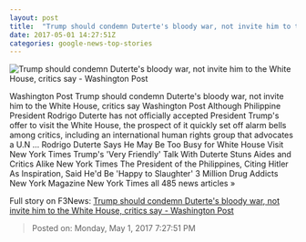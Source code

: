 ```yaml
---
layout: post
title:  "Trump should condemn Duterte's bloody war, not invite him to the White House, critics say - Washington Post"
date: 2017-05-01 14:27:51Z
categories: google-news-top-stories
---
```


![Trump should condemn Duterte's bloody war, not invite him to the White House, critics say - Washington Post](https://img.washingtonpost.com/rf/image_1484w/2010-2019/WashingtonPost/2016/12/14/Foreign/Images/05673682.jpg)

Washington Post Trump should condemn Duterte's bloody war, not invite him to the White House, critics say Washington Post Although Philippine President Rodrigo Duterte has not officially accepted President Trump's offer to visit the White House, the prospect of it quickly set off alarm bells among critics, including an international human rights group that advocates a U.N ... Rodrigo Duterte Says He May Be Too Busy for White House Visit New York Times Trump's 'Very Friendly' Talk With Duterte Stuns Aides and Critics Alike New York Times The President of the Philippines, Citing Hitler As Inspiration, Said He'd Be 'Happy to Slaughter' 3 Million Drug Addicts New York Magazine New York Times all 485 news articles »


Full story on F3News: [Trump should condemn Duterte's bloody war, not invite him to the White House, critics say - Washington Post](http://www.f3nws.com/n/VQdTsD)

> Posted on: Monday, May 1, 2017 7:27:51 PM

